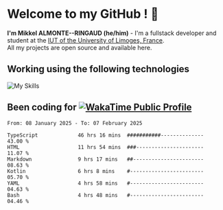 # Welcome to my GitHub ! 🌃

**I'm Mikkel ALMONTE--RINGAUD (he/him)** - I'm a fullstack developer and student at the [IUT of the University of Limoges, France](https://iut.unilim.fr). \
All my projects are open source and available here.

## Working using the following technologies

![My Skills](https://skillicons.dev/icons?i=solidjs,pnpm,nodejs,ts,js,vercel,netlify,html,css,rust,astro,git,vue,md,electron,figma,github,bash,bun,cloudflare,py,tailwind,nginx,npm,tauri,vite,zig,yarn,windicss,dart,flutter,kotlin&theme=dark)

## Been coding for [![WakaTime Public Profile](https://wakatime.com/badge/user/0839e595-e07a-435c-8d59-ed95f2a3d6dd.svg?style=flat-square)](https://wakatime.com/@0839e595-e07a-435c-8d59-ed95f2a3d6dd)

<!--START_SECTION:waka-->

```plain
From: 08 January 2025 - To: 07 February 2025

TypeScript             46 hrs 16 mins  ###########--------------   43.00 %
HTML                   11 hrs 54 mins  ###----------------------   11.07 %
Markdown               9 hrs 17 mins   ##-----------------------   08.63 %
Kotlin                 6 hrs 8 mins    #------------------------   05.70 %
YAML                   4 hrs 58 mins   #------------------------   04.63 %
Bash                   4 hrs 48 mins   #------------------------   04.46 %
```

<!--END_SECTION:waka-->
